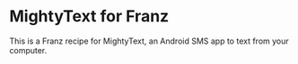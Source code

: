 # MightyText for Franz
This is a Franz recipe for MightyText, an Android SMS app to text from your computer. 